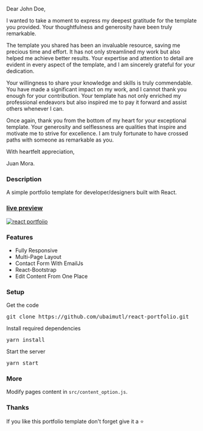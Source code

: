 Dear John Doe,

I wanted to take a moment to express my deepest gratitude for the template you provided. Your thoughtfulness and generosity have been truly remarkable.

The template you shared has been an invaluable resource, saving me precious time and effort. It has not only streamlined my work but also helped me achieve better results. Your expertise and attention to detail are evident in every aspect of the template, and I am sincerely grateful for your dedication.

Your willingness to share your knowledge and skills is truly commendable. You have made a significant impact on my work, and I cannot thank you enough for your contribution. Your template has not only enriched my professional endeavors but also inspired me to pay it forward and assist others whenever I can.

Once again, thank you from the bottom of my heart for your exceptional template. Your generosity and selflessness are qualities that inspire and motivate me to strive for excellence. I am truly fortunate to have crossed paths with someone as remarkable as you.

With heartfelt appreciation,

Juan Mora.

### Description

A simple portfolio template for developer/designers built with React. 

### [live preview](https://ubaimutl.github.io/react-portfolio/)

[![react portfoiio](src/assets/images/react%20portfolio%20gif.gif)](https://ubaimutl.github.io/react-portfolio/)

### Features

- Fully Responsive
- Multi-Page Layout
- Contact Form With EmailJs
- React-Bootstrap
- Edit Content From One Place

### Setup

Get the code

<pre>git clone https://github.com/ubaimutl/react-portfolio.git</pre>
 
Install required dependencies

<pre>yarn install</pre>


Start the server

<pre>yarn start</pre>

### More

Modify pages content in  `src/content_option.js`.

### Thanks

If you like this portfolio template don't forget give it a ⭐ 
